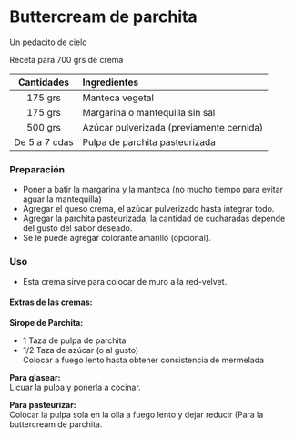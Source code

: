 # Buttercream de parchita
Un pedacito de cielo

Receta para 700 grs de crema

|Cantidades|Ingredientes|
|:-:|:-|
|175 grs|Manteca vegetal|
|175 grs|Margarina o mantequilla sin sal|
|500 grs|Azúcar pulverizada (previamente cernida)|
|De 5 a 7 cdas|Pulpa de parchita pasteurizada|

### Preparación
- Poner a batir la margarina y la manteca (no mucho tiempo para evitar aguar la mantequilla)
- Agregar el queso crema, el azúcar pulverizado hasta integrar todo.
- Agregar la parchita pasteurizada, la cantidad de cucharadas depende del gusto del sabor deseado.
- Se le puede agregar colorante amarillo (opcional).

### Uso
- Esta crema sirve para colocar de muro a la red-velvet.

#### Extras de las cremas:

**Sirope de Parchita:**  
- 1 Taza de pulpa de parchita
- 1/2 Taza de azúcar (o al gusto)  
Colocar a fuego lento hasta obtener consistencia de mermelada

**Para glasear:**  
Licuar la pulpa y ponerla a cocinar.

**Para pasteurizar:**  
Colocar la pulpa sola en la olla a fuego lento y dejar reducir (Para la buttercream de parchita.
